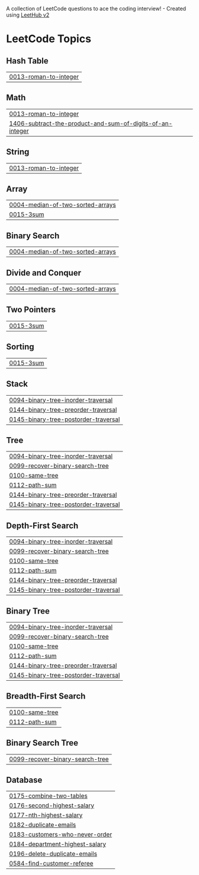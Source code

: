A collection of LeetCode questions to ace the coding interview! - Created using [LeetHub v2](https://github.com/arunbhardwaj/LeetHub-2.0)
<!---LeetCode Topics Start-->
# LeetCode Topics
## Hash Table
|  |
| ------- |
| [0013-roman-to-integer](https://github.com/GreeshmaSathvikaMeesala/Leetcode-solutions/tree/master/0013-roman-to-integer) |
## Math
|  |
| ------- |
| [0013-roman-to-integer](https://github.com/GreeshmaSathvikaMeesala/Leetcode-solutions/tree/master/0013-roman-to-integer) |
| [1406-subtract-the-product-and-sum-of-digits-of-an-integer](https://github.com/GreeshmaSathvikaMeesala/Leetcode-solutions/tree/master/1406-subtract-the-product-and-sum-of-digits-of-an-integer) |
## String
|  |
| ------- |
| [0013-roman-to-integer](https://github.com/GreeshmaSathvikaMeesala/Leetcode-solutions/tree/master/0013-roman-to-integer) |
## Array
|  |
| ------- |
| [0004-median-of-two-sorted-arrays](https://github.com/GreeshmaSathvikaMeesala/Leetcode-solutions/tree/master/0004-median-of-two-sorted-arrays) |
| [0015-3sum](https://github.com/GreeshmaSathvikaMeesala/Leetcode-solutions/tree/master/0015-3sum) |
## Binary Search
|  |
| ------- |
| [0004-median-of-two-sorted-arrays](https://github.com/GreeshmaSathvikaMeesala/Leetcode-solutions/tree/master/0004-median-of-two-sorted-arrays) |
## Divide and Conquer
|  |
| ------- |
| [0004-median-of-two-sorted-arrays](https://github.com/GreeshmaSathvikaMeesala/Leetcode-solutions/tree/master/0004-median-of-two-sorted-arrays) |
## Two Pointers
|  |
| ------- |
| [0015-3sum](https://github.com/GreeshmaSathvikaMeesala/Leetcode-solutions/tree/master/0015-3sum) |
## Sorting
|  |
| ------- |
| [0015-3sum](https://github.com/GreeshmaSathvikaMeesala/Leetcode-solutions/tree/master/0015-3sum) |
## Stack
|  |
| ------- |
| [0094-binary-tree-inorder-traversal](https://github.com/GreeshmaSathvikaMeesala/Leetcode-solutions/tree/master/0094-binary-tree-inorder-traversal) |
| [0144-binary-tree-preorder-traversal](https://github.com/GreeshmaSathvikaMeesala/Leetcode-solutions/tree/master/0144-binary-tree-preorder-traversal) |
| [0145-binary-tree-postorder-traversal](https://github.com/GreeshmaSathvikaMeesala/Leetcode-solutions/tree/master/0145-binary-tree-postorder-traversal) |
## Tree
|  |
| ------- |
| [0094-binary-tree-inorder-traversal](https://github.com/GreeshmaSathvikaMeesala/Leetcode-solutions/tree/master/0094-binary-tree-inorder-traversal) |
| [0099-recover-binary-search-tree](https://github.com/GreeshmaSathvikaMeesala/Leetcode-solutions/tree/master/0099-recover-binary-search-tree) |
| [0100-same-tree](https://github.com/GreeshmaSathvikaMeesala/Leetcode-solutions/tree/master/0100-same-tree) |
| [0112-path-sum](https://github.com/GreeshmaSathvikaMeesala/Leetcode-solutions/tree/master/0112-path-sum) |
| [0144-binary-tree-preorder-traversal](https://github.com/GreeshmaSathvikaMeesala/Leetcode-solutions/tree/master/0144-binary-tree-preorder-traversal) |
| [0145-binary-tree-postorder-traversal](https://github.com/GreeshmaSathvikaMeesala/Leetcode-solutions/tree/master/0145-binary-tree-postorder-traversal) |
## Depth-First Search
|  |
| ------- |
| [0094-binary-tree-inorder-traversal](https://github.com/GreeshmaSathvikaMeesala/Leetcode-solutions/tree/master/0094-binary-tree-inorder-traversal) |
| [0099-recover-binary-search-tree](https://github.com/GreeshmaSathvikaMeesala/Leetcode-solutions/tree/master/0099-recover-binary-search-tree) |
| [0100-same-tree](https://github.com/GreeshmaSathvikaMeesala/Leetcode-solutions/tree/master/0100-same-tree) |
| [0112-path-sum](https://github.com/GreeshmaSathvikaMeesala/Leetcode-solutions/tree/master/0112-path-sum) |
| [0144-binary-tree-preorder-traversal](https://github.com/GreeshmaSathvikaMeesala/Leetcode-solutions/tree/master/0144-binary-tree-preorder-traversal) |
| [0145-binary-tree-postorder-traversal](https://github.com/GreeshmaSathvikaMeesala/Leetcode-solutions/tree/master/0145-binary-tree-postorder-traversal) |
## Binary Tree
|  |
| ------- |
| [0094-binary-tree-inorder-traversal](https://github.com/GreeshmaSathvikaMeesala/Leetcode-solutions/tree/master/0094-binary-tree-inorder-traversal) |
| [0099-recover-binary-search-tree](https://github.com/GreeshmaSathvikaMeesala/Leetcode-solutions/tree/master/0099-recover-binary-search-tree) |
| [0100-same-tree](https://github.com/GreeshmaSathvikaMeesala/Leetcode-solutions/tree/master/0100-same-tree) |
| [0112-path-sum](https://github.com/GreeshmaSathvikaMeesala/Leetcode-solutions/tree/master/0112-path-sum) |
| [0144-binary-tree-preorder-traversal](https://github.com/GreeshmaSathvikaMeesala/Leetcode-solutions/tree/master/0144-binary-tree-preorder-traversal) |
| [0145-binary-tree-postorder-traversal](https://github.com/GreeshmaSathvikaMeesala/Leetcode-solutions/tree/master/0145-binary-tree-postorder-traversal) |
## Breadth-First Search
|  |
| ------- |
| [0100-same-tree](https://github.com/GreeshmaSathvikaMeesala/Leetcode-solutions/tree/master/0100-same-tree) |
| [0112-path-sum](https://github.com/GreeshmaSathvikaMeesala/Leetcode-solutions/tree/master/0112-path-sum) |
## Binary Search Tree
|  |
| ------- |
| [0099-recover-binary-search-tree](https://github.com/GreeshmaSathvikaMeesala/Leetcode-solutions/tree/master/0099-recover-binary-search-tree) |
## Database
|  |
| ------- |
| [0175-combine-two-tables](https://github.com/GreeshmaSathvikaMeesala/Leetcode-solutions/tree/master/0175-combine-two-tables) |
| [0176-second-highest-salary](https://github.com/GreeshmaSathvikaMeesala/Leetcode-solutions/tree/master/0176-second-highest-salary) |
| [0177-nth-highest-salary](https://github.com/GreeshmaSathvikaMeesala/Leetcode-solutions/tree/master/0177-nth-highest-salary) |
| [0182-duplicate-emails](https://github.com/GreeshmaSathvikaMeesala/Leetcode-solutions/tree/master/0182-duplicate-emails) |
| [0183-customers-who-never-order](https://github.com/GreeshmaSathvikaMeesala/Leetcode-solutions/tree/master/0183-customers-who-never-order) |
| [0184-department-highest-salary](https://github.com/GreeshmaSathvikaMeesala/Leetcode-solutions/tree/master/0184-department-highest-salary) |
| [0196-delete-duplicate-emails](https://github.com/GreeshmaSathvikaMeesala/Leetcode-solutions/tree/master/0196-delete-duplicate-emails) |
| [0584-find-customer-referee](https://github.com/GreeshmaSathvikaMeesala/Leetcode-solutions/tree/master/0584-find-customer-referee) |
<!---LeetCode Topics End-->